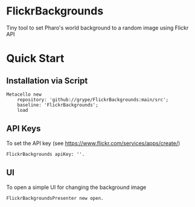 # FlickrBackgrounds

Tiny tool to set Pharo's world background to a random image using Flickr API

# Quick Start

## Installation via Script

```Smalltalk
Metacello new 
	repository: 'github://grype/FlickrBackgrounds:main/src';
	baseline: 'FlickrBackgrounds';
	load
```

## API Keys

To set the API key (see https://www.flickr.com/services/apps/create/)

```Smalltalk
FlickrBackgrounds apiKey: ''.
```

## UI

To open a simple UI for changing the background image

```Smalltalk
FlickrBackgroundsPresenter new open.
```